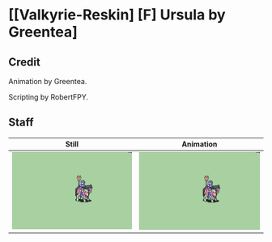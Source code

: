 # [\[Valkyrie-Reskin\] \[F\] Ursula by Greentea]

## Credit

Animation by Greentea.

Scripting by RobertFPY.

## Staff

| Still | Animation |
| :---: | :-------: |
| ![Staff still](./Staff_000.png) | ![Staff animation](./Staff.gif) |
